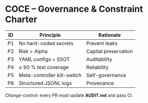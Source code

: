 # COCE – Governance & Constraint Charter

| ID | Principle | Rationale |
|----|-----------|-----------|
| P1 | No hard-coded secrets | Prevent leaks |
| P2 | Risk > Alpha | Capital preservation |
| P3 | YAML configs = SSOT | Auditability |
| P4 | ≥ 90 % test coverage | Reliability |
| P5 | Meta-controller kill-switch | Self-governance |
| P6 | Structured JSONL logs | Provenance |

_Change-control_: every PR must update **AUDIT.md** and pass CI.
